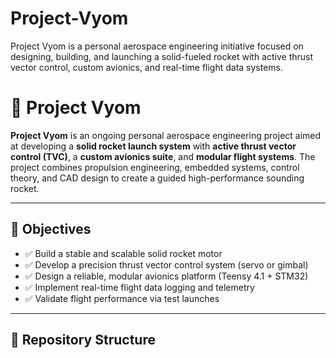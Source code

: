 # Project-Vyom
Project Vyom is a personal aerospace engineering initiative focused on designing, building, and launching a solid-fueled rocket with active thrust vector control, custom avionics, and real-time flight data systems.
# 🚀 Project Vyom

**Project Vyom** is an ongoing personal aerospace engineering project aimed at developing a **solid rocket launch system** with **active thrust vector control (TVC)**, a **custom avionics suite**, and **modular flight systems**. The project combines propulsion engineering, embedded systems, control theory, and CAD design to create a guided high-performance sounding rocket.

---

## 📌 Objectives

- ✅ Build a stable and scalable solid rocket motor
- ✅ Develop a precision thrust vector control system (servo or gimbal)
- ✅ Design a reliable, modular avionics platform (Teensy 4.1 + STM32)
- ✅ Implement real-time flight data logging and telemetry
- ✅ Validate flight performance via test launches

---

## 🧱 Repository Structure

